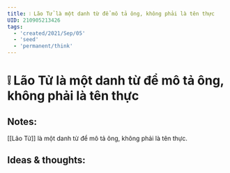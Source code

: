 ```yaml
---
title: ❕ Lão Tử là một danh từ để mô tả ông, không phải là tên thực
UID: 210905213426
tags:
  - 'created/2021/Sep/05'
  - 'seed'
  - 'permanent/think'
---
```

# ❕ Lão Tử là một danh từ để mô tả ông, không phải là tên thực

## Notes:
[[Lão Tử]] là một danh từ để mô tả ông, không phải là tên thực.

## Ideas & thoughts:

